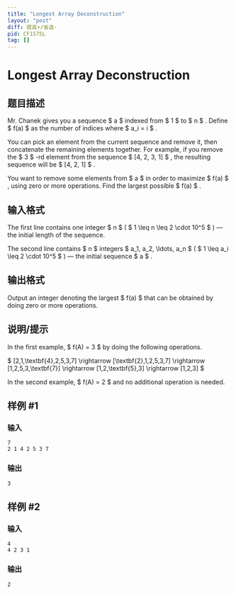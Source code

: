 ```yaml
---
title: "Longest Array Deconstruction"
layout: "post"
diff: 提高+/省选-
pid: CF1575L
tag: []
---
```


# Longest Array Deconstruction

## 题目描述

Mr. Chanek gives you a sequence $ a $ indexed from $ 1 $ to $ n $ . Define $ f(a) $ as the number of indices where $ a_i = i $ .

You can pick an element from the current sequence and remove it, then concatenate the remaining elements together. For example, if you remove the $ 3 $ -rd element from the sequence $ [4, 2, 3, 1] $ , the resulting sequence will be $ [4, 2, 1] $ .

You want to remove some elements from $ a $ in order to maximize $ f(a) $ , using zero or more operations. Find the largest possible $ f(a) $ .

## 输入格式

The first line contains one integer $ n $ ( $ 1 \leq n \leq 2 \cdot 10^5 $ ) — the initial length of the sequence.

The second line contains $ n $ integers $ a_1, a_2, \ldots, a_n $ ( $ 1 \leq a_i \leq 2 \cdot 10^5 $ ) — the initial sequence $ a $ .

## 输出格式

Output an integer denoting the largest $ f(a) $ that can be obtained by doing zero or more operations.

## 说明/提示

In the first example, $ f(A) = 3 $ by doing the following operations.

 $ [2,1,\textbf{4},2,5,3,7] \rightarrow [\textbf{2},1,2,5,3,7] \rightarrow [1,2,5,3,\textbf{7}] \rightarrow [1,2,\textbf{5},3] \rightarrow [1,2,3] $

In the second example, $ f(A) = 2 $ and no additional operation is needed.

## 样例 #1

### 输入

```
7
2 1 4 2 5 3 7
```

### 输出

```
3
```

## 样例 #2

### 输入

```
4
4 2 3 1
```

### 输出

```
2
```

